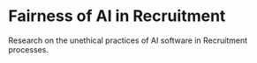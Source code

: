 # Fairness of AI in Recruitment

Research on the unethical practices of AI software in Recruitment processes.
